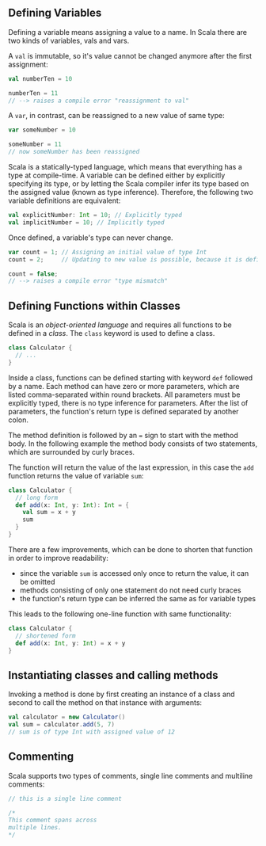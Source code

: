 ## Defining Variables

Defining a variable means assigning a value to a name. In Scala there are two kinds of variables, vals and vars.

A `val` is immutable, so it's value cannot be changed anymore after the first assignment:

```scala
val numberTen = 10

numberTen = 11
// --> raises a compile error "reassignment to val"
```

A `var`, in contrast, can be reassigned to a new value of same type:

```scala
var someNumber = 10

someNumber = 11
// now someNumber has been reassigned
```

Scala is a statically-typed language, which means that everything has a type at compile-time. A variable can be defined either by explicitly specifying its type, or by letting the Scala compiler infer its type based on the assigned value (known as type inference). Therefore, the following two variable definitions are equivalent:

```scala
val explicitNumber: Int = 10; // Explicitly typed
val implicitNumber = 10; // Implicitly typed
```

Once defined, a variable's type can never change.

```scala
var count = 1; // Assigning an initial value of type Int
count = 2;     // Updating to new value is possible, because it is defined as var

count = false;
// --> raises a compile error "type mismatch"
```

## Defining Functions within Classes

Scala is an _object-oriented language_ and requires all functions to be defined in a _class_. The `class` keyword is used to define a class.

```scala
class Calculator {
  // ...
}
```

Inside a class, functions can be defined starting with keyword `def` followed by a name. Each method can have zero or more parameters, which are listed comma-separated within round brackets. All parameters must be explicitly typed, there is no type inference for parameters. After the list of parameters, the function's return type is defined separated by another colon.

The method definition is followed by an `=` sign to start with the method body. In the following example the method body consists of two statements, which are surrounded by curly braces.

The function will return the value of the last expression, in this case the `add` function returns the value of variable `sum`:

```scala
class Calculator {
  // long form
  def add(x: Int, y: Int): Int = {
    val sum = x + y
    sum
  }
}
```

There are a few improvements, which can be done to shorten that function in order to improve readability:

- since the variable `sum` is accessed only once to return the value, it can be omitted
- methods consisting of only one statement do not need curly braces
- the function's return type can be inferred the same as for variable types

This leads to the following one-line function with same functionality:

```scala
class Calculator {
  // shortened form
  def add(x: Int, y: Int) = x + y
}
```

## Instantiating classes and calling methods

Invoking a method is done by first creating an instance of a class and second to call the method on that instance with arguments:

```scala
val calculator = new Calculator()
val sum = calculator.add(5, 7)
// sum is of type Int with assigned value of 12
```

## Commenting

Scala supports two types of comments, single line comments and multiline comments:

```scala
// this is a single line comment

/*
This comment spans across
multiple lines.
*/
```
